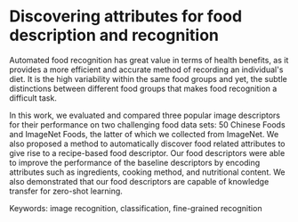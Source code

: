 # Discovering attributes for food description and recognition

Automated food recognition has great value in terms of health benefits, as it provides a more efficient and accurate method of recording an individual's diet. It is the high variability within the same food groups and yet, the subtle distinctions between different food groups that makes food recognition a difficult task.

In this work, we evaluated and compared three popular image descriptors for their performance on two challenging food data sets: 50 Chinese Foods and ImageNet Foods, the latter of which we collected from ImageNet. We also proposed a method to automatically discover food related attributes to give rise to a recipe-based food descriptor. Our food descriptors were able to improve the performance of the baseline descriptors by encoding attributes such as ingredients, cooking method, and nutritional content. We also demonstrated that our food descriptors are capable of knowledge transfer for zero-shot learning. 

Keywords: image recognition, classification, fine-grained recognition
